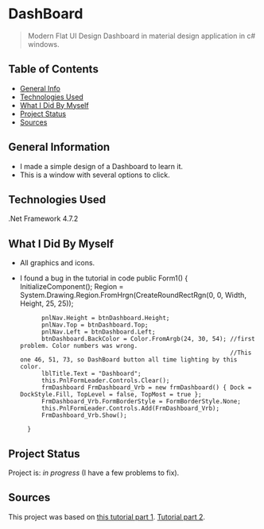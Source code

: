 # DashBoard 
> Modern Flat UI Design Dashboard in material design application in c# windows.

## Table of Contents
* [General Info](#general-information)
* [Technologies Used](#technologies-used)
* [What I Did By Myself](#what-i-did-by-myself)
* [Project Status](#project-status)
* [Sources](#sources)

## General Information
- I made a simple design of a Dashboard to learn it.
- This is a window with several options to click.

## Technologies Used
.Net Framework 4.7.2

## What I Did By Myself
- All graphics and icons.
- I found a bug in the tutorial in code 
          public Form1()
        {
            InitializeComponent();
            Region = System.Drawing.Region.FromHrgn(CreateRoundRectRgn(0, 0, Width, Height, 25, 25));

            pnlNav.Height = btnDashboard.Height;
            pnlNav.Top = btnDashboard.Top;
            pnlNav.Left = btnDashboard.Left;
            btnDashboard.BackColor = Color.FromArgb(24, 30, 54); //first problem. Color numbers was wrong. 
                                                                 //This one 46, 51, 73, so DashBoard button all time lighting by this color.
            lblTitle.Text = "Dashboard";
            this.PnlFormLeader.Controls.Clear();
            frmDashboard FrmDashboard_Vrb = new frmDashboard() { Dock = DockStyle.Fill, TopLevel = false, TopMost = true };
            FrmDashboard_Vrb.FormBorderStyle = FormBorderStyle.None;
            this.PnlFormLeader.Controls.Add(FrmDashboard_Vrb);
            FrmDashboard_Vrb.Show();

        }   


## Project Status
Project is: _in progress_ (I have a few problems to fix).

## Sources
This project was based on [this tutorial part 1](https://www.youtube.com/watch?v=vYDyGxoq9JU&list=WL&index=10).
[Tutorial part 2](https://www.youtube.com/watch?v=3ox-6NFAt8I).

